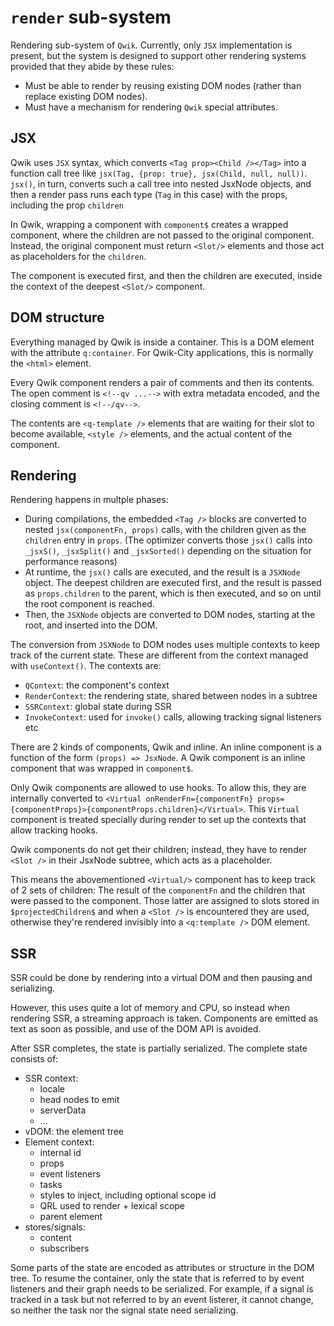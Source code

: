 # `render` sub-system

Rendering sub-system of `Qwik`. Currently, only `JSX` implementation is present, but the system is designed to support other rendering systems provided that they abide by these rules:

- Must be able to render by reusing existing DOM nodes (rather than replace existing DOM nodes).
- Must have a mechanism for rendering `Qwik` special attributes.

## JSX

Qwik uses `JSX` syntax, which converts `<Tag prop><Child /></Tag>` into a function call tree like `jsx(Tag, {prop: true}, jsx(Child, null, null))`. `jsx()`, in turn, converts such a call tree into nested JsxNode objects, and then a render pass runs each type (`Tag` in this case) with the props, including the prop `children`

In Qwik, wrapping a component with `component$` creates a wrapped component, where the children are not passed to the original component. Instead, the original component must return `<Slot/>` elements and those act as placeholders for the `children`.

The component is executed first, and then the children are executed, inside the context of the deepest `<Slot/>` component.

## DOM structure

Everything managed by Qwik is inside a container. This is a DOM element with the attribute `q:container`. For Qwik-City applications, this is normally the `<html>` element.

Every Qwik component renders a pair of comments and then its contents. The open comment is `<!--qv ...-->` with extra metadata encoded, and the closing comment is `<!--/qv-->`.

The contents are `<q-template />` elements that are waiting for their slot to become available, `<style />` elements, and the actual content of the component.

## Rendering

Rendering happens in multple phases:

- During compilations, the embedded `<Tag />` blocks are converted to nested `jsx(componentFn, props)` calls, with the children given as the `children` entry in `props`. (The optimizer converts those `jsx()` calls into `_jsxS()`, `_jsxSplit()` and `_jsxSorted()` depending on the situation for performance reasons)
- At runtime, the `jsx()` calls are executed, and the result is a `JSXNode` object. The deepest children are executed first, and the result is passed as `props.children` to the parent, which is then executed, and so on until the root component is reached.
- Then, the `JSXNode` objects are converted to DOM nodes, starting at the root, and inserted into the DOM.

The conversion from `JSXNode` to DOM nodes uses multiple contexts to keep track of the current state. These are different from the context managed with `useContext()`. The contexts are:

- `QContext`: the component's context
- `RenderContext`: the rendering state, shared between nodes in a subtree
- `SSRContext`: global state during SSR
- `InvokeContext`: used for `invoke()` calls, allowing tracking signal listeners etc

There are 2 kinds of components, Qwik and inline. An inline component is a function of the form `(props) => JsxNode`. A Qwik component is an inline component that was wrapped in `component$`.

Only Qwik components are allowed to use hooks. To allow this, they are internally converted to `<Virtual onRenderFn={componentFn} props={componentProps}>{componentProps.children}</Virtual>`. This `Virtual` component is treated specially during render to set up the contexts that allow tracking hooks.

Qwik components do not get their children; instead, they have to render `<Slot />` in their JsxNode subtree, which acts as a placeholder.

This means the abovementioned `<Virtual/>` component has to keep track of 2 sets of children: The result of the `componentFn` and the children that were passed to the component. Those latter are assigned to slots stored in `$projectedChildren$` and when a `<Slot />` is encountered they are used, otherwise they're rendered invisibly into a `<q:template />` DOM element.

## SSR

SSR could be done by rendering into a virtual DOM and then pausing and serializing.

However, this uses quite a lot of memory and CPU, so instead when rendering SSR, a streaming approach is taken. Components are emitted as text as soon as possible, and use of the DOM API is avoided.

After SSR completes, the state is partially serialized. The complete state consists of:

- SSR context:
  - locale
  - head nodes to emit
  - serverData
  - ...
- vDOM: the element tree
- Element context:
  - internal id
  - props
  - event listeners
  - tasks
  - styles to inject, including optional scope id
  - QRL used to render + lexical scope
  - parent element
- stores/signals:
  - content
  - subscribers

Some parts of the state are encoded as attributes or structure in the DOM tree.
To resume the container, only the state that is referred to by event listeners and their graph needs to be serialized. For example, if a signal is tracked in a task but not referred to by an event listerer, it cannot change, so neither the task nor the signal state need serializing.
